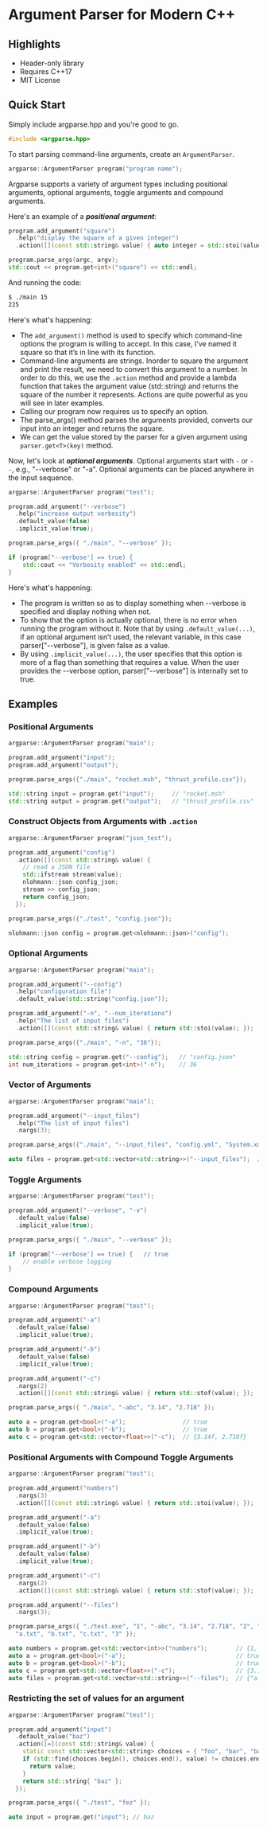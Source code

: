 # Argument Parser for Modern C++

## Highlights

* Header-only library
* Requires C++17
* MIT License

## Quick Start

Simply include argparse.hpp and you're good to go.

```cpp
#include <argparse.hpp>
```

To start parsing command-line arguments, create an ```ArgumentParser```. 

```cpp
argparse::ArgumentParser program("program name");
```

Argparse supports a variety of argument types including positional arguments, optional arguments, toggle arguments and compound arguments.

Here's an example of a ***positional argument***:

```cpp
program.add_argument("square")
  .help("display the square of a given integer")
  .action([](const std::string& value) { auto integer = std::stoi(value); return integer * integer; });

program.parse_args(argc, argv);
std::cout << program.get<int>("square") << std::endl;
```

And running the code:

```bash
$ ./main 15
225
```

Here's what's happening:

* The ```add_argument()``` method is used to specify which command-line options the program is willing to accept. In this case, I’ve named it square so that it’s in line with its function.
* Command-line arguments are strings. Inorder to square the argument and print the result, we need to convert this argument to a number. In order to do this, we use the ```.action``` method and provide a lambda function that takes the argument value (std::string) and returns the square of the number it represents. Actions are quite powerful as you will see in later examples. 
* Calling our program now requires us to specify an option.
* The parse_args() method parses the arguments provided, converts our input into an integer and returns the square. 
* We can get the value stored by the parser for a given argument using ```parser.get<T>(key)``` method. 

Now, let's look at ***optional arguments***. Optional arguments start with ```-``` or ```--```, e.g., "--verbose" or "-a". Optional arguments can be placed anywhere in the input sequence. 


```cpp
argparse::ArgumentParser program("test");

program.add_argument("--verbose")
  .help("increase output verbosity")
  .default_value(false)
  .implicit_value(true);

program.parse_args({ "./main", "--verbose" });

if (program["--verbose'] == true) {
    std::cout << "Verbosity enabled" << std::endl;
}
```

Here's what's happening: 
* The program is written so as to display something when --verbose is specified and display nothing when not.
* To show that the option is actually optional, there is no error when running the program without it. Note that by using ```.default_value(...)```, if an optional argument isn’t used, the relevant variable, in this case parser["--verbose"], is given false as a value. 
* By using ```.implicit_value(...)```, the user specifies that this option is more of a flag than something that requires a value. When the user provides the --verbose option, parser["--verbose"] is internally set to true. 

## Examples

### Positional Arguments

```cpp
argparse::ArgumentParser program("main");

program.add_argument("input");
program.add_argument("output");

program.parse_args({"./main", "rocket.msh", "thrust_profile.csv"});

std::string input = program.get("input");     // "rocket.msh"
std::string output = program.get("output");   // "thrust_profile.csv"
```

### Construct Objects from Arguments with ```.action```

```cpp
argparse::ArgumentParser program("json_test");

program.add_argument("config")
  .action([](const std::string& value) {
    // read a JSON file
    std::ifstream stream(value);
    nlohmann::json config_json;
    stream >> config_json;
    return config_json;
  });

program.parse_args({"./test", "config.json"});

nlohmann::json config = program.get<nlohmann::json>("config");
```

### Optional Arguments

```cpp
argparse::ArgumentParser program("main");

program.add_argument("--config")
  .help("configuration file")
  .default_value(std::string("config.json"));

program.add_argument("-n", "--num_iterations")
  .help("The list of input files")
  .action([](const std::string& value) { return std::stoi(value); });

program.parse_args({"./main", "-n", "36"});

std::string config = program.get("--config");   // "config.json"
int num_iterations = program.get<int>("-n");    // 36
```

### Vector of Arguments

```cpp
argparse::ArgumentParser program("main");

program.add_argument("--input_files")
  .help("The list of input files")
  .nargs(3);

program.parse_args({"./main", "--input_files", "config.yml", "System.xml"});

auto files = program.get<std::vector<std::string>>("--input_files");  // {"config.yml", "System.xml"}
```

### Toggle Arguments

```cpp
argparse::ArgumentParser program("test");

program.add_argument("--verbose", "-v")
  .default_value(false)
  .implicit_value(true);

program.parse_args({ "./main", "--verbose" });

if (program["--verbose'] == true) {   // true
    // enable verbose logging
}
```

### Compound Arguments

```cpp
argparse::ArgumentParser program("test");

program.add_argument("-a")
  .default_value(false)
  .implicit_value(true);

program.add_argument("-b")
  .default_value(false)
  .implicit_value(true);

program.add_argument("-c")
  .nargs(2)
  .action([](const std::string& value) { return std::stof(value); });

program.parse_args({ "./main", "-abc", "3.14", "2.718" });

auto a = program.get<bool>("-a");                // true
auto b = program.get<bool>("-b");                // true
auto c = program.get<std::vector<float>>("-c");  // {3.14f, 2.718f}
```

### Positional Arguments with Compound Toggle Arguments

```cpp
argparse::ArgumentParser program("test");

program.add_argument("numbers")
  .nargs(3)
  .action([](const std::string& value) { return std::stoi(value); });

program.add_argument("-a")
  .default_value(false)
  .implicit_value(true);

program.add_argument("-b")
  .default_value(false)
  .implicit_value(true);

program.add_argument("-c")
  .nargs(2)
  .action([](const std::string& value) { return std::stof(value); });

program.add_argument("--files")
  .nargs(3);

program.parse_args({ "./test.exe", "1", "-abc", "3.14", "2.718", "2", "--files",
  "a.txt", "b.txt", "c.txt", "3" });

auto numbers = program.get<std::vector<int>>("numbers");        // {1, 2, 3}
auto a = program.get<bool>("-a");                               // true
auto b = program.get<bool>("-b");                               // true
auto c = program.get<std::vector<float>>("-c");                 // {3.14f, 2.718f}
auto files = program.get<std::vector<std::string>>("--files");  // {"a.txt", "b.txt", "c.txt"}
```

### Restricting the set of values for an argument

```cpp
argparse::ArgumentParser program("test");

program.add_argument("input")
  .default_value("baz")
  .action([=](const std::string& value) {
    static const std::vector<std::string> choices = { "foo", "bar", "baz" };
    if (std::find(choices.begin(), choices.end(), value) != choices.end()) {
      return value;
    }
    return std::string{ "baz" };
  });

program.parse_args({ "./test", "fez" });

auto input = program.get("input"); // baz
```
